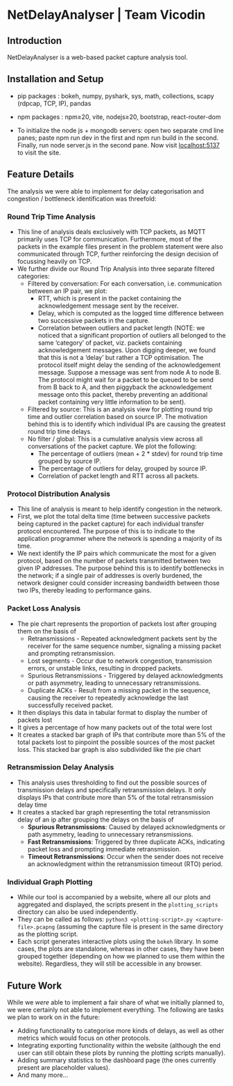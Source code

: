 # NetDelayAnalyser | Team Vicodin

## Introduction

NetDelayAnalyser is a web-based packet capture analysis tool.

## Installation and Setup
- pip packages :
    bokeh,
    numpy,
    pyshark,
    sys,
    math,
    collections,
    scapy (rdpcap, TCP, IP),
    pandas
    
- npm packages :
    npm≥20,
    vite,
    nodejs≥20,
    bootstrap,
    react-router-dom
- To initialize the node js + mongodb servers: open two separate cmd line panes; paste npm run dev in the first and npm run build in the second. Finally, run node server.js in the second pane. Now visit [localhost:5137](http://localhost:5173/) to visit the site.
  
## Feature Details

The analysis we were able to implement for delay categorisation and congestion / bottleneck identification was threefold:

### Round Trip Time Analysis

- This line of analysis deals exclusively with TCP packets, as MQTT primarily uses TCP for communication. Furthermore, most of the packets in the example files present in the problem statement were also communicated through TCP, further reinforcing the design decision of focussing heavily on TCP.
- We further divide our Round Trip Analysis into three separate filtered categories:
    - Filtered by conversation: For each conversation, i.e. communication between an IP pair, we plot:
        - RTT, which is present in the packet containing the acknowledgement message sent by the receiver.
        - Delay, which is computed as the logged time difference between two successive packets in the capture.
        - Correlation between outliers and packet length (NOTE: we noticed that a significant proportion of outliers all belonged to the same ‘category’ of packet, viz. packets containing acknowledgement messages. Upon digging deeper, we found that this is not a ‘delay’ but rather a TCP optimisation. The protocol itself might delay the sending of the acknowledgement message. Suppose a message was sent from node A to node B. The protocol might wait for a packet to be queued to be send from B back to A, and then piggyback the acknowledgement message onto this packet, thereby preventing an additional packet containing very little information to be sent).
    - Filtered by source: This is an analysis view for plotting round trip time and outlier correlation based on source IP. The motivation behind this is to identify which individual IPs are causing the greatest round trip time delays.
    - No filter / global: This is a cumulative analysis view across all conversations of the packet capture. We plot the following:
        - The percentage of outliers (mean + 2 * stdev) for round trip time grouped by source IP.
        - The percentage of outliers for delay, grouped by source IP.
        - Correlation of packet length and RTT across all packets.

### Protocol Distribution Analysis

- This line of analysis is meant to help identify congestion in the network.
- First, we plot the total delta time (time between successive packets being captured in the packet capture) for each individual transfer protocol encountered. The purpose of this is to indicate to the application programmer where the network is spending a majority of its time.
- We next identify the IP pairs which communicate the most for a given protocol, based on the number of packets transmitted between two given IP addresses. The purpose behind this is to identify bottlenecks in the network; if a single pair of addresses is overly burdened, the network designer could consider increasing bandwidth between those two IPs, thereby leading to performance gains.

### Packet Loss Analysis

- The pie chart represents the proportion of packets lost after grouping them on the basis of
    - Retransmissions - Repeated acknowledgment packets sent by the receiver for the same sequence number, signaling a missing packet and prompting retransmission.
    - Lost segments - Occur due to network congestion, transmission errors, or unstable links, resulting in dropped packets.
    - Spurious Retransmissions -  Triggered by delayed acknowledgments or path asymmetry, leading to unnecessary retransmissions.
    - Duplicate ACKs - Result from a missing packet in the sequence, causing the receiver to repeatedly acknowledge the last successfully received packet.
- It then displays this data in tabular format to display the number of packets lost
- It gives a percentage of how many packets out of the total were lost
- It creates a stacked bar graph of IPs that contribute more than 5% of the total packets lost to pinpoint the possible sources of the most packet loss. This stacked bar graph is also subdivided like the pie chart

### Retransmission Delay Analysis

- This analysis uses thresholding to find out the possible sources of transmission delays and specifically retransmission delays. It only displays IPs that contribute more than 5% of the total retransmission delay time
- It creates a stacked bar graph representing the total retransmission delay of an ip after grouping the delays on the basis of
    - **Spurious Retransmissions**: Caused by delayed acknowledgments or path asymmetry, leading to unnecessary retransmissions.
    - **Fast Retransmissions**: Triggered by three duplicate ACKs, indicating packet loss and prompting immediate retransmission.
    - **Timeout Retransmissions**: Occur when the sender does not receive an acknowledgment within the retransmission timeout (RTO) period.

### Individual Graph Plotting

- While our tool is accompanied by a website, where all our plots and aggregated and displayed, the scripts present in the `plotting_scripts` directory can also be used independently.
- They can be called as follows: `python3 <plotting-script>.py <capture-file>.pcapng` (assuming the capture file is present in the same directory as the plotting script.
- Each script generates interactive plots using the `bokeh` library. In some cases, the plots are standalone, whereas in other cases, they have been grouped together (depending on how we planned to use them within the website). Regardless, they will still be accessible in any browser.

## Future Work

While we *were* able to implement a fair share of what we initially planned to, we were certainly not able to implement everything. The following are tasks we plan to work on in the future:

- Adding functionality to categorise more kinds of delays, as well as other metrics which would focus on other protocols.
- Integrating exporting functionality within the website (although the end user can still obtain these plots by running the plotting scripts manually).
- Adding summary statistics to the dashboard page (the ones currently present are placeholder values).
- And many more…
